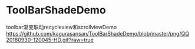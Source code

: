 # ToolBarShadeDemo
toolbar渐变联动recycleview和scrollviewDemo
https://github.com/kagurasansan/ToolBarShadeDemo/blob/master/png/QQ20180930-120045-HD.gif?raw=true
